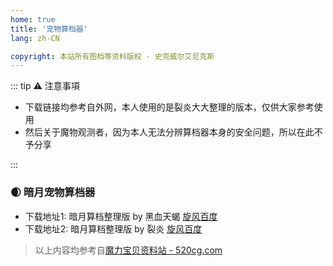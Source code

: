 ```yaml
---
home: true
title: '宠物算档器'
lang: zh-CN

copyright: 本站所有图档等资料版权 - 史克威尔艾尼克斯
---
```



::: tip ⚠️ 注意事項

- 下载链接均参考自外网，本人使用的是裂炎大大整理的版本，仅供大家参考使用
- 然后关于魔物观测者，因为本人无法分辨算档器本身的安全问题，所以在此不予分享

:::

### 🌒 暗月宠物算档器

- 下载地址1: 暗月算档整理版 by 黑血天蝎 [旋风](http://urlxf.qq.com/?6BRJVve)[百度](http://pan.baidu.com/s/1jGKTh7w#path=/%E9%AD%94%E5%8A%9B%E5%AE%9D%E8%B4%9D/%E2%97%87%E2%97%87%E2%97%87%E5%AE%A0%E7%89%A9%E7%AE%97%E6%A1%A3%E6%A8%A1%E6%8B%9F%E2%97%87%E2%97%87%E2%97%87)
- 下载地址2: 暗月算档整理版 by 裂炎 [旋风](http://urlxf.qq.com/?Yn6fmeq)[百度](http://pan.baidu.com/s/1jGKTh7w#path=/%E9%AD%94%E5%8A%9B%E5%AE%9D%E8%B4%9D/%E2%97%87%E2%97%87%E2%97%87%E5%AE%A0%E7%89%A9%E7%AE%97%E6%A1%A3%E6%A8%A1%E6%8B%9F%E2%97%87%E2%97%87%E2%97%87)

> 以上内容均参考自[魔力宝贝资料站 - 520cg.com](http://www.520cg.com/)

